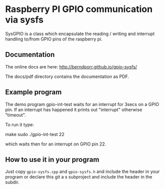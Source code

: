 # Raspberry PI GPIO communication via sysfs

SysGPIO is a class which encapsulate the
reading / writing and interrupt handling to/from GPIO pins
of the raspberry pi.

## Documentation

The online docs are here: http://berndporr.github.io/gpio-sysfs/

The docs/pdf directory contains the documentation as PDF.

## Example program

The demo program gpio-int-test waits for an interrupt for 
3secs on a GPIO pin. If an interrupt has happened it prints out 
"interrupt" otherwise "timeout".

To run it type:

make
sudo ./gpio-int-test 22

which waits then for an interrupt on GPIO pin 22.

## How to use it in your program

Just copy `gpio-sysfs.cpp` and `gpio-sysfs.h` and include the header in your program
or declare this git a s subproject and include the header in the subdir.
